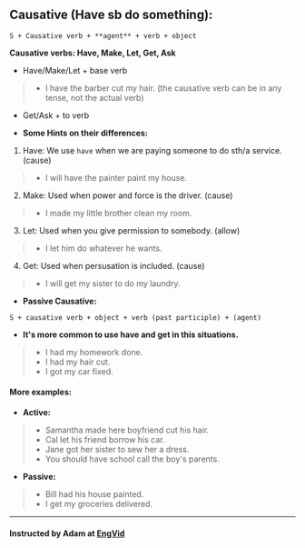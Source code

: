 ## Causative (Have sb do something):

```
S + Causative verb + **agent** + verb + object
```

**Causative verbs: Have, Make, Let, Get, Ask**

- Have/Make/Let + base verb
> - I have the barber cut my hair. (the causative verb can be in any tense, not the actual verb)

- Get/Ask + to verb

- **Some Hints on their differences:**
1. Have: We use `have` when we are paying someone to do sth/a service. (cause)
> - I will have the painter paint my house.

2. Make: Used when power and force is the driver. (cause)
> - I made my little brother clean my room. 

3. Let: Used when you give permission to somebody. (allow)
> - I let him do whatever he wants.

4. Get: Used when persusation is included. (cause)
> - I will get my sister to do my laundry.

- **Passive Causative:**
```
S + causative verb + object + verb (past participle) + (agent)
```
- **It's more common to use have and get in this situations.**

> - I had my homework done. 
> - I had my hair cut. 
> - I got my car fixed.

#### More examples:

- **Active:**

> - Samantha made here boyfriend cut his hair.
> - Cal let his friend borrow his car.
> - Jane got her sister to sew her a dress.
> - You should have school call the boy's parents.

- **Passive:**

> - Bill had his house painted.
> - I get my groceries delivered.

---
#### Instructed by Adam at [EngVid](www.engvid.com)
